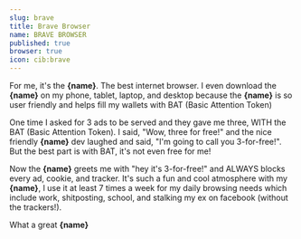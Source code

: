 ```yaml
---
slug: brave
title: Brave Browser
name: BRAVE BROWSER
published: true
browser: true
icon: cib:brave
---
```


For me, it's the <b name="insert">{name}</b>. The best internet browser. I even download the <b name="insert">{name}</b> on my phone, tablet, laptop, and desktop because the <b name="insert">{name}</b> is so user friendly and helps fill my wallets with BAT (Basic Attention Token)

One time I asked for 3 ads to be served and they gave me three, WITH the BAT (Basic Attention Token). I said, "Wow, three for free!" and the nice friendly <b name="insert">{name}</b> dev laughed and said, "I'm going to call you 3-for-free!". But the best part is with BAT, it's not even free for me!

Now the <b name="insert">{name}</b> greets me with "hey it's 3-for-free!" and ALWAYS blocks every ad, cookie, and tracker. It's such a fun and cool atmosphere with my <b name="insert">{name}</b>,  I use it at least 7 times a week for my daily browsing needs which include work, shitposting, school, and stalking my ex on facebook (without the trackers!).

What a great <b name="insert">{name}</b>